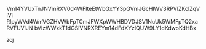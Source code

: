 Vm14YVUxTnJNVmRXV0d4WFlteEtWbGxYY3pGVmJGcHlWV3RPVlZKclZqVlVi
RlpyWVd4WmVGZHVWbFpTCmJFWXpWWHBDVDJSV1NuUk5WMFpTQ2xaRVFUVlJN
bVIzWWxkT1dGSlVNRXREYm14dFdXYzlQUW9LY1dKdwoKdHBx

zcj